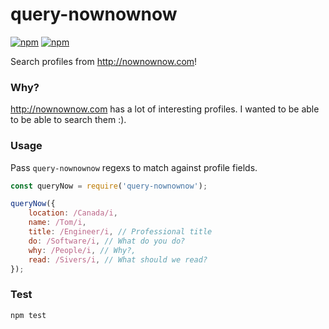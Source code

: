 # query-nownownow

[![npm](https://img.shields.io/npm/dt/query-nownownow.svg?maxAge=2592000)](https://www.npmjs.com/package/query-nownownow)
[![npm](https://img.shields.io/npm/v/query-nownownow.svg?maxAge=2592000)](https://www.npmjs.com/package/query-nownownow)

Search profiles from http://nownownow.com!

### Why?

http://nownownow.com has a lot of interesting profiles. I wanted to be able to be able to search them :).

### Usage

Pass `query-nownownow` regexs to match against profile fields.

```js
const queryNow = require('query-nownownow');

queryNow({
    location: /Canada/i,
    name: /Tom/i,
    title: /Engineer/i, // Professional title
    do: /Software/i, // What do you do?
    why: /People/i, // Why?,
    read: /Sivers/i, // What should we read?
});
```

### Test

```
npm test
```
